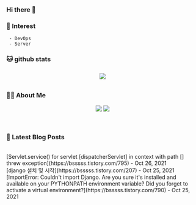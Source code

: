 
### Hi there 👋   

### 📖   Interest   
     - DevOps   
     - Server  

###  🐱 github stats  

<div id="main" align="center">
    <img src="https://github-readme-stats.vercel.app/api?username=qpyu66&hide=stars,contribs&count_private=true&show_icons=true"
        style="height: auto; margin-left: 20px; margin-right: 20px; padding: 10px;"/>
</div>

###  💁‍♀️ About Me  
<p align="center">
    <a href="https://bsssss.tistory.com/"><img src="https://img.shields.io/badge/Blog-FF5722?style=flat-square&logo=Blogger&logoColor=white"/></a>
    <a href="mailto:qpyu66@gmail.com"><img src="https://img.shields.io/badge/Gmail-d14836?style=flat-square&logo=Gmail&logoColor=white&link=qpyu66@gmail.com"/></a>
</p>

<br>

### 📕 Latest Blog Posts   
<br>
[Servlet.service() for servlet [dispatcherServlet] in context with path [] threw exception](https://bsssss.tistory.com/795) - Oct 26, 2021<br>
[django 설치 및 시작](https://bsssss.tistory.com/207) - Oct 25, 2021<br>
[ImportError: Couldn't import Django. Are you sure it's installed and available on your PYTHONPATH environment variable? Did you forget to activate a virtual environment?](https://bsssss.tistory.com/790) - Oct 25, 2021<br>

